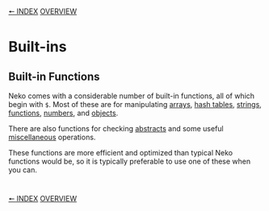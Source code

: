 [🠔 INDEX](index.md) [OVERVIEW](overview.md)
#

# Built-ins

## Built-in Functions

Neko comes with a considerable number of built-in functions, all of which begin with `$`. Most of these are for manipulating [arrays](arrays.md), [hash tables](hashtables.md), [strings](strings.md), [functions](functions.md), [numbers](numbers.md), and [objects](objects.md).

There are also functions for checking [abstracts](http://nekovm.org/doc/view/builtins#abstract) and some useful [miscellaneous](http://nekovm.org/doc/view/builtins#other) operations.

These functions are more efficient and optimized than typical Neko functions would be, so it is typically preferable to use one of these when you can.

#
[🠔 INDEX](index.md) [OVERVIEW](overview.md)
